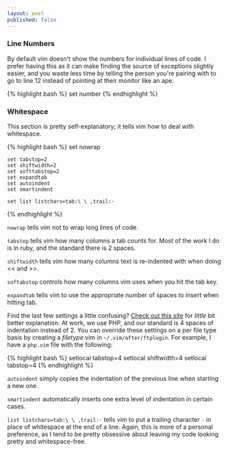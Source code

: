 ```yaml
---
layout: post
published: false
---
```


### Line Numbers

By default vim doesn't show the numbers for individual lines of code. I
prefer having this as it can make finding the source of exceptions
slightly easier, and you waste less time by telling the person you're
pairing with to go to line 12 instead of pointing at their monitor like an ape.

{% highlight bash %}
    set number
{% endhighlight %}

### Whitespace

This section is pretty self-explanatory; it tells vim how to deal with
whitespace.

{% highlight bash %}
    set nowrap

    set tabstop=2
    set shiftwidth=2
    set softtabstop=2
    set expandtab
    set autoindent
    set smartindent

    set list listchars=tab:\ \ ,trail:·
{% endhighlight %}

`nowrap` tells vim not to wrap long lines of code.

`tabstop` tells vim how many columns a tab counts for. Most of the work
I do is in ruby, and the standard there is 2 spaces.

`shiftwidth` tells vim how many columns text is re-indented with when
doing << and >>.

`softabstop` controls how many columns vim uses when you hit the tab
key.

`expandtab` tells vim to use the appropriate number of spaces to insert
when hitting tab.

Find the last few settings a little confusing? [Check out this site](http://tedlogan.com/techblog3.html) for
_little_ bit better explanation. At work, we use PHP, and our standard
is 4 spaces of indentation instead of 2. You can override these
settings on a per file type basis by creating a _filetype_.vim in
`~/.vim/after/ftplugin`. For example, I have a `php.vim` file with the
following:

{% highlight bash %}
    setlocal tabstop=4
    setlocal shiftwidth=4
    setlocal tabstop=4
{% endhighlight %}

`autoindent` simply copies the indentation of the previous line when
starting a new one.

`smartindent` automatically inserts one extra level of indentation in
certain cases.

`list listchars=tab:\ \ ,trail:·` tells vim to put a trailing character
`·` in place of whitespace at the end of a line. Again, this is more of a
personal preference, as I tend to be pretty obsessive about leaving my
code looking pretty and whitespace-free.

